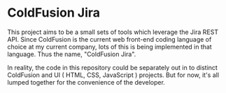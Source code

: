 ColdFusion Jira
======

This project aims to be a small sets of tools which leverage the Jira REST API.
Since ColdFusion is the current web front-end coding language of choice at my
current company, lots of this is being implemented in that language. Thus the
name, "ColdFusion Jira".

In reality, the code in this repository could be separately out in to distinct
ColdFusion and UI ( HTML, CSS, JavaScript ) projects. But for now, it's all
lumped together for the convenience of the developer.